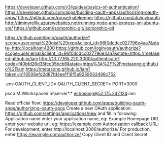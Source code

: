 https://developer.github.com/v3/guides/basics-of-authentication/
https://developer.github.com/apps/building-oauth-apps/authorizing-oauth-apps/
https://github.com/prose/gatekeeper
https://github.com/atulmy/oauth
http://timmyreilly.azurewebsites.net/running-node-and-express-on-ubuntu-vm/
https://github.com/isomorphic-git/isomorphic-git

https://github.com/login/oauth/authorize?scope=user:email%20gist%20repo&client_id=96f0dcdcc027796e4aa7&state=http://localhost:4200
https://github.com/login/oauth/authorize?scope=user:email&client_id=96f0dcdcc027796e4aa7&state=https://metaseed.github.io/iam
http://13.77.165.220:3000/authenticate?code=f40bfd26d35fcc35bcb6&state=https%3A%2F%2Fmetasong.github.io%2Fiam
https://metasong.github.io/iam?token=b116506efd2d87fd4ee1f16f5a9259062498c752

.env
OAUTH_CLIENT_ID=
OAUTH_CLIENT_SECRET=
PORT=3000

 pscp M:\Workspace\i'm\server\*.* echosong@52.175.247.124:iam

Read official flow: https://developer.github.com/apps/building-oauth-apps/authorizing-oauth-apps
Create a new OAuth application: https://github.com/settings/applications/new and fill in following:
Application name enter your application name, eg: Example
Homepage URL enter your website url, eg: https://example.com
Authorization callback URL:
For development, enter http://localhost:3000/authorize/
For production, enter https://example.com/authorize/
Copy Client ID and Client Secret